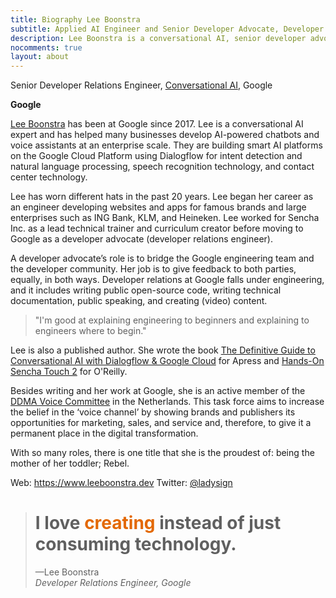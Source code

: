 ```yaml
---
title: Biography Lee Boonstra
subtitle: Applied AI Engineer and Senior Developer Advocate, Developer Relations Engineer
description: Lee Boonstra is a conversational AI, senior developer advocate and applied AI engineer at Google. In this role, she is focusing on Dialogflow, Contact Center AI & Speech technology. She is a public speaker and a published author for O'Reilly and Apress.
nocomments: true
layout: about
---
```


Senior Developer Relations Engineer, <a href="https://cloud.google.com/conversational-ai/docs">Conversational AI</a>, Google

<b>Google</b>

[Lee Boonstra](https://plus.google.com/117712452932146916020) has been at Google since 2017. Lee is a conversational AI expert and has helped many businesses develop AI-powered chatbots and voice assistants at an enterprise scale. They are building smart AI platforms on the Google Cloud Platform using Dialogflow for intent detection and natural language processing, speech recognition technology, and contact center technology.

Lee has worn different hats in the past 20 years. Lee began her career as an engineer developing websites and apps for famous brands and large enterprises such as ING Bank, KLM, and Heineken. Lee worked for Sencha Inc. as a lead technical trainer and curriculum creator before moving to Google as a developer advocate (developer relations engineer).

A developer advocate’s role is to bridge the Google engineering team and the developer community. Her job is to give feedback to both parties, equally, in both ways. Developer relations at Google falls under engineering, and it includes writing public open-source code, writing technical documentation, public speaking, and creating (video) content.

<blockquote class="blockquote">
"I'm good at explaining engineering to beginners and explaining to engineers where to begin."
</blockquote>

Lee is also a published author. She wrote the book [The Definitive Guide to Conversational AI with Dialogflow & Google Cloud](https://www.amazon.com/Definitive-Guide-Conversational-Dialogflow-Google/dp/1484270134/ref=asc_df_1484270134/) for Apress and [Hands-On Sencha Touch 2](https://www.amazon.com/Hands-Sencha-Touch-Real-World-Approach/dp/144936652X/ref=sr_1_1) for O'Reilly.

Besides writing and her work at Google, she is an active member of the [DDMA Voice Committee](https://ddma.nl/commissies/voice/) in the Netherlands. This task force aims to increase the belief in the ‘voice channel’ by showing brands and publishers its opportunities for marketing, sales, and service and, therefore, to give it a permanent place in the digital transformation.

With so many roles, there is one title that she is the proudest of: being the mother of her toddler; Rebel.

Web: https://www.leeboonstra.dev
Twitter: <a href="https://twitter.com/ladysign">@ladysign</a>

<div class="blockquote-wrapper">
  <blockquote class="blockquote">
    <h1>
     I love <span style="color:#e36803">creating</span> instead of just consuming technology.
     </h1>
    <figcaption>&mdash;Lee Boonstra<br><em>Developer Relations Engineer, Google</em></h4></figcaption>
  </blockquote>
</div>
<link rel="preconnect" href="https://fonts.gstatic.com" crossorigin>
<link href="https://fonts.googleapis.com/css2?family=Abril+Fatface&display=swap" rel="stylesheet">


